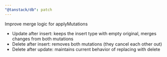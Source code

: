 ```yaml
---
"@tanstack/db": patch
---
```


Improve merge logic for applyMutations

- Update after insert: keeps the insert type with empty original, merges changes from both mutations
- Delete after insert: removes both mutations (they cancel each other out)
- Delete after update: maintains current behavior of replacing with delete
